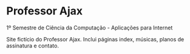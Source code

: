 # Professor Ajax
1º Semestre de Ciência da Computação - Aplicações para Internet

Site fictício do Professor Ajax. Inclui páginas index, músicas, planos de assinatura e contato.